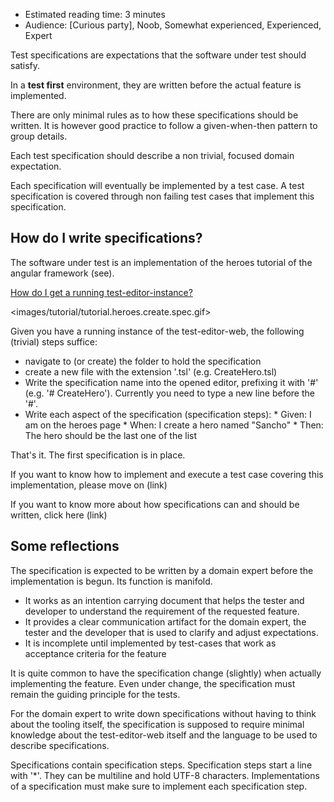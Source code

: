 - Estimated reading time: 3 minutes
- Audience: [Curious party], Noob, Somewhat experienced, Experienced, Expert

Test specifications are expectations that the software under test should satisfy.

In a **test first** environment, they are written before the actual feature is implemented.

There are only minimal rules as to how these specifications should be written. It is however good practice to follow a given-when-then pattern to group details.

Each test specification should describe a non trivial, focused domain expectation.

Each specification will eventually be implemented by a test case. A test specification is covered through non failing test cases that implement this specification.

## How do I write specifications?

The software under test is an implementation of the heroes tutorial of the angular framework (see).

[How do I get a running test-editor-instance?](test-editor-web.local-setup)

<images/tutorial/tutorial.heroes.create.spec.gif>

Given you have a running instance of the test-editor-web, the following (trivial) steps suffice:

- navigate to (or create) the folder to hold the specification
- create a new file with the extension '.tsl' (e.g. CreateHero.tsl)
- Write the specification name into the opened editor, prefixing it with '#' (e.g. '# CreateHero'). Currently you need to type a new line before the '#'.
- Write each aspect of the specification (specification steps):
        * Given: I am on the heroes page
        * When: I create a hero named "Sancho"
        * Then: The hero should be the last one of the list

That's it. The first specification is in place.

If you want to know how to implement and execute a test case covering this implementation, please move on (link)

If you want to know more about how specifications can and should be written, click here (link)

## Some reflections

The specification is expected to be written by a domain expert before the implementation is begun. Its function is manifold.

* It works as an intention carrying document that helps the tester and developer to understand the requirement of the requested feature.
* It provides a clear communication artifact for the domain expert, the tester and the developer that is used to clarify and adjust expectations.
* It is incomplete until implemented by test-cases that work as acceptance criteria for the feature

It is quite common to have the specification change (slightly) when actually implementing the feature. Even under change, the specification must
remain the guiding principle for the tests.

For the domain expert to write down specifications without having to think about the tooling itself, the specification is supposed to require
minimal knowledge about the test-editor-web itself and the language to be used to describe specifications.

Specifications contain specification steps. Specification steps start a line with '*'. They can be multiline and hold UTF-8 characters. Implementations of a specification must make sure to implement each specification step. 
